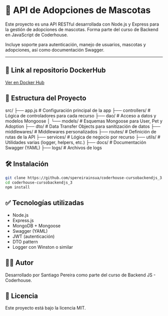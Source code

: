 # 🐾 API de Adopciones de Mascotas

Este proyecto es una API RESTful desarrollada con Node.js y Express para la gestión de adopciones de mascotas. Forma parte del curso de Backend en JavaScript de Coderhouse.

Incluye soporte para autenticación, manejo de usuarios, mascotas y adopciones, así como documentación Swagger.

---

## 🐳 Link al repositorio DockerHub

[Ver en Docker Hub](https://hub.docker.com/repository/docker/spereira17/adoptme-coderhouse-bk3)

## 📁 Estructura del Proyecto

src/
├── app.js # Configuración principal de la app
├── controllers/ # Lógica de controladores para cada recurso
├── dao/ # Acceso a datos y modelos Mongoose
│ └── models/ # Esquemas Mongoose para User, Pet y Adoption
├── dto/ # Data Transfer Objects para sanitización de datos
├── middlewares/ # Middlewares personalizados
├── routes/ # Definición de rutas de la API
├── services/ # Lógica de negocio por recurso
├── utils/ # Utilidades varias (logger, helpers, etc.)
├── docs/ # Documentación Swagger (YAML)
├── logs/ # Archivos de logs

## 🛠️ Instalación

```bash
git clone https://github.com/spereirainsua/coderhouse-cursobackendjs_3.git
cd coderhouse-cursobackendjs_3
npm install
```
## ✅ Tecnologías utilizadas

- Node.js
- Express.js
- MongoDB + Mongoose
- Swagger (YAML)
- JWT (autenticación)
- DTO pattern
- Logger con Winston o similar

## 🧑‍💻 Autor
Desarrollado por Santiago Pereira como parte del curso de Backend JS - Coderhouse.


## 📄 Licencia

Este proyecto está bajo la licencia MIT.